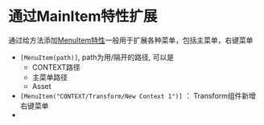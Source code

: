 # 通过MainItem特性扩展

通过给方法添加[MenuItem特性](Unity_Script_Mainmenu_Extention.md)一般用于扩展各种菜单，包括主菜单，右键菜单

- `[MenuItem(path)]`, path为用/隔开的路径, 可以是
  - CONTEXT路径
  - 主菜单路径
  - Asset
- `[MenuItem("CONTEXT/Transform/New Context 1")]` ： Transform组件新增右键菜单 
- 